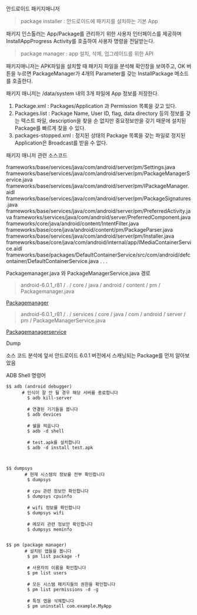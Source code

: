 안드로이드 패키지매니저

> package installer : 안드로이드에 패키지를 설치하는 기본 App

패키지 인스톨러는 App/Package를 관리하기 위한 사용자 인터페이스를 제공하며 InstallAppProgress Activity를 호출하여 사용자 명령을 전달받는다.

> package manager : app 설치, 삭제, 업그레이드를 위한 API

패키지매니저는 APK파일을 설치할 때 패키지 파일을 분석해 확인창을 보여주고, OK 버튼을 누르면 PackageManager가 4개의 Parameter를 갖는 InstallPackage 메소드를 호출한다.


패키지 매니저는 /data/system 내의 3개 파일에 App 정보를 저장한다.

1. Package.xml : Packages/Application 과 Permission 목록을 갖고 있다.
2. Packages.list : Package Name, User ID, flag, data directory 등의 정보를 갖는 텍스트 파일, description을 찾을 순 없지만 중요정보만을 갖기 때문에 설치된 Package를 빠르게 찾을 수 있다. 
3. packages-stopped.xml : 정지된 상태의 Package 목록을 갖는 파일로 정지된 Application은 Broadcast를 받을 수 없다.



패키지 매니저 관련 소스코드

frameworks/base/services/java/com/android/server/pm/Settings.java
frameworks/base/services/java/com/android/server/pm/PackageManagerService.java
frameworks/base/services/java/com/android/server/pm/IPackageManager.aidl
frameworks/base/services/java/com/android/server/pm/PackageSignatures.java
frameworks/base/services/java/com/android/server/pm/PreferredActivity.java
frameworks/services/java/com/android/server/PreferredComponent.java
frameworks/core/java/android/content/IntentFilter.java
frameworks/base/core/java/android/content/pm/PackageParser.java
frameworks/base/services/java/com/android/server/pm/Installer.java
frameworks/base/core/java/com/android/internal/app/IMediaContainerService.aidl
frameworks/base/packages/DefaultContainerService/src/com/android/defcontainer/DefaultContainerService.java
.
.
.





Packagemanager.java 와 PackageManagerService.java 경로

> android-6.0.1_r81 / . / core / java / android / content / pm / Packagemanager.java

[Packagemanager][blog1]

[blog1]: https://android.googlesource.com/platform/frameworks/base/+/refs/tags/android-6.0.1_r81/core/java/android/content/pm/PackageManager.java


> android-6.0.1_r81 / . / services / core / java / com / android / server / pm / PackageManagerService.java

[Packagemanagerservice][blog2]

[blog2]: https://android.googlesource.com/platform/frameworks/base/+/refs/tags/android-6.0.1_r81/services/core/java/com/android/server/pm/PackageManagerService.java



Dump 

소스 코드 분석에 앞서 안드로이드 6.0.1 버전에서 스캐닝되는 Package를 먼저 알아보았음


ADB Shell 명령어

```
$$ adb (android debugger)
      # 인식이 잘 안 될 경우 해당 서버를 종료합니다
        $ adb kill-server

        # 연결된 기기들을 봅니다
        $ adb devices

        # 쉘을 띄웁니다
        $ adb -d shell

        # test.apk를 설치합니다
        $ adb -d install test.apk



$$ dumpsys
       # 현재 시스템의 정보를 전부 확인합니다 
        $ dumpsys

        # cpu 관련 정보만 확인합니다
        $ dumpsys cpuinfo

        # wifi 정보를 확인합니다
        $ dumpsys wifi

        # 메모리 관련 정보만 확인합니다
        $ dumpsys meminfo


$$ pm (package manager)
       # 설치된 앱들을 봅니다
        $ pm list package -f

        # 사용자의 이름을 확인합니다
        $ pm list users

        # 모든 시스템 패키지들의 권한을 확인합니다
        $ pm list permissions -d -g 

        # 특정 앱을 삭제합니다
        $ pm uninstall com.example.MyApp

```
